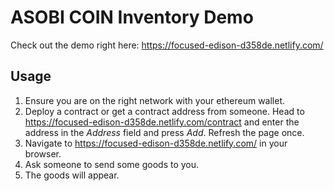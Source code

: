 # ASOBI COIN Inventory Demo

Check out the demo right here: https://focused-edison-d358de.netlify.com/

## Usage

1. Ensure you are on the right network with your ethereum wallet.
2. Deploy a contract or get a contract address from someone. Head to
https://focused-edison-d358de.netlify.com/contract and enter the address
in the _Address_ field and press _Add_. Refresh the page once.
3. Navigate to https://focused-edison-d358de.netlify.com/ in your browser.
4. Ask someone to send some goods to you.
5. The goods will appear.
